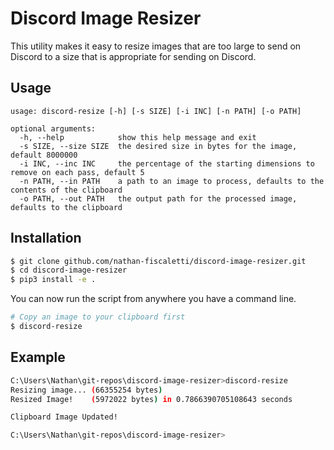 # Discord Image Resizer

This utility makes it easy to resize images that are too large to send on Discord to a size that is appropriate for sending on Discord.

## Usage

```
usage: discord-resize [-h] [-s SIZE] [-i INC] [-n PATH] [-o PATH]

optional arguments:
  -h, --help            show this help message and exit
  -s SIZE, --size SIZE  the desired size in bytes for the image, default 8000000
  -i INC, --inc INC     the percentage of the starting dimensions to remove on each pass, default 5
  -n PATH, --in PATH    a path to an image to process, defaults to the contents of the clipboard
  -o PATH, --out PATH   the output path for the processed image, defaults to the clipboard
```

## Installation

```sh
$ git clone github.com/nathan-fiscaletti/discord-image-resizer.git
$ cd discord-image-resizer
$ pip3 install -e .
```

You can now run the script from anywhere you have a command line.

```sh
# Copy an image to your clipboard first
$ discord-resize
```

## Example

```sh
C:\Users\Nathan\git-repos\discord-image-resizer>discord-resize
Resizing image... (66355254 bytes)
Resized Image!    (5972022 bytes) in 0.7866390705108643 seconds

Clipboard Image Updated!

C:\Users\Nathan\git-repos\discord-image-resizer>
```
